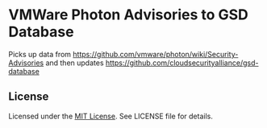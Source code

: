 # VMWare Photon Advisories to GSD Database

Picks up data from https://github.com/vmware/photon/wiki/Security-Advisories
and then updates https://github.com/cloudsecurityalliance/gsd-database

## License

Licensed under the [MIT License](https://nemo.mit-license.org/). See LICENSE file for details.